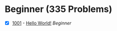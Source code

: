 # Beginner (335 Problems)

 - [x] [1001](https://www.beecrowd.com.br/judge/en/problems/view/1000) - [Hello World!](https://github.com/ImtiazAhmedAkash/Experiment/blob/main/README.md) *Beginner*
